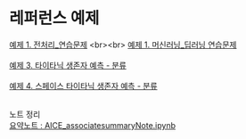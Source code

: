 # 레퍼런스 예제 <br> 
[예제 1. 전처리_연습문제]([https://github.com/venture21/AICE-associate/blob/main/%EC%98%88%EC%A0%9C1.%EB%A8%B8%EC%8B%A0%EB%9F%AC%EB%8B%9D_%EB%94%A5%EB%9F%AC%EB%8B%9D_%ED%80%B4%EC%A6%88%EC%A0%95%EB%8B%B5.ipynb](https://github.com/venture21/AICE-associate/blob/main/%EC%98%88%EC%A0%9C1.%EC%A0%84%EC%B2%98%EB%A6%AC_%ED%80%B4%EC%A6%88%EC%A0%95%EB%8B%B5%ED%8F%AC%ED%95%A8.ipynb)) <br><br>
[예제 1. 머신러닝_딥러닝 연습문제](https://github.com/venture21/AICE-associate/blob/main/%EC%98%88%EC%A0%9C1.%EB%A8%B8%EC%8B%A0%EB%9F%AC%EB%8B%9D_%EB%94%A5%EB%9F%AC%EB%8B%9D_%ED%80%B4%EC%A6%88%EC%A0%95%EB%8B%B5.ipynb) <br><br>
[예제 3. 타이타닉 생존자 예측 - 분류](https://github.com/venture21/AICE-associate/blob/main/%EC%98%88%EC%A0%9C3.Titanic%EC%83%9D%EC%A1%B4%EC%9E%90%EC%98%88%EC%B8%A1-%EB%B6%84%EB%A5%98.ipynb) <br><br>
[예제 4. 스페이스 타이타닉 생존자 예측 - 분류](https://github.com/venture21/AICE-associate/blob/main/%EC%98%88%EC%A0%9C4.SpaceTitanic%EC%83%9D%EC%A1%B4%EC%9E%90%EC%98%88%EC%B8%A1-%EB%B6%84%EB%A5%98.ipynb) <br><br>

노트 정리 <br>
[요약노트 : AICE_associatesummaryNote.ipynb](https://github.com/venture21/AICE-associate/blob/main/AICE_associatesummaryNote.ipynb)
